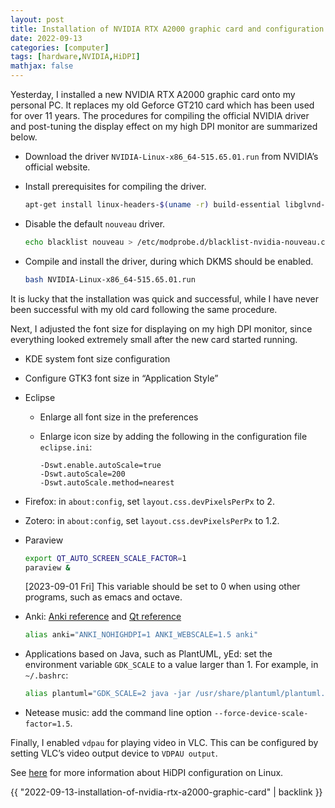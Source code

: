 ```yaml
---
layout: post
title: Installation of NVIDIA RTX A2000 graphic card and configuration for HiDPI
date: 2022-09-13
categories: [computer]
tags: [hardware,NVIDIA,HiDPI]
mathjax: false
---
```


Yesterday, I installed a new NVIDIA RTX A2000 graphic card onto my personal PC. It replaces my old Geforce GT210 card which has been used for over 11 years. The procedures for compiling the official NVIDIA driver and post-tuning the display effect on my high DPI monitor are summarized below.

-   Download the driver `NVIDIA-Linux-x86_64-515.65.01.run` from NVIDIA&rsquo;s official website.
-   Install prerequisites for compiling the driver.
    
    ```bash
    apt-get install linux-headers-$(uname -r) build-essential libglvnd-dev pkg-config
    ```
-   Disable the default `nouveau` driver.
    
    ```bash
    echo blacklist nouveau > /etc/modprobe.d/blacklist-nvidia-nouveau.conf
    ```
-   Compile and install the driver, during which DKMS should be enabled.
    
    ```bash
    bash NVIDIA-Linux-x86_64-515.65.01.run
    ```

It is lucky that the installation was quick and successful, while I have never been successful with my old card following the same procedure.

Next, I adjusted the font size for displaying on my high DPI monitor, since everything looked extremely small after the new card started running.

-   KDE system font size configuration
-   Configure GTK3 font size in &ldquo;Application Style&rdquo;
-   Eclipse
    -   Enlarge all font size in the preferences
    -   Enlarge icon size by adding the following in the configuration file `eclipse.ini`:
        
        ```text
        -Dswt.enable.autoScale=true
        -Dswt.autoScale=200
        -Dswt.autoScale.method=nearest
        ```
-   Firefox: in `about:config`, set `layout.css.devPixelsPerPx` to 2.

-   Zotero: in `about:config`, set `layout.css.devPixelsPerPx` to 1.2.
-   Paraview
    
    ```bash
    export QT_AUTO_SCREEN_SCALE_FACTOR=1
    paraview &
    ```
    
    <span class="timestamp-wrapper"><span class="timestamp">[2023-09-01 Fri] </span></span> This variable should be set to 0 when using other programs, such as emacs and octave.
-   Anki: [Anki reference](https://docs.ankiweb.net/platform/windows/text-size.html) and [Qt reference](https://doc.qt.io/qt-5/highdpi.html)
    
    ```bash
    alias anki="ANKI_NOHIGHDPI=1 ANKI_WEBSCALE=1.5 anki"
    ```
-   Applications based on Java, such as PlantUML, yEd: set the environment variable `GDK_SCALE` to a value larger than 1. For example, in `~/.bashrc`:
    
    ```bash
    alias plantuml="GDK_SCALE=2 java -jar /usr/share/plantuml/plantuml.jar -gui -tsvg"
    ```
-   Netease music: add the command line option `--force-device-scale-factor=1.5`.

Finally, I enabled `vdpau` for playing video in VLC. This can be configured by setting VLC&rsquo;s video output device to `VDPAU output`.

See [here](https://wiki.archlinux.org/title/HiDPI) for more information about HiDPI configuration on Linux.

{{ "2022-09-13-installation-of-nvidia-rtx-a2000-graphic-card" | backlink }}
